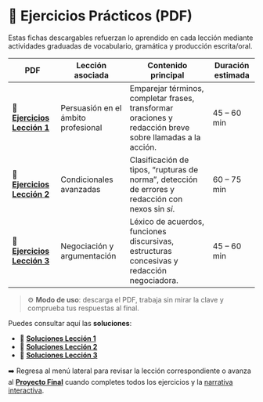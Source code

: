 # 📝 Ejercicios Prácticos (PDF)

Estas fichas descargables refuerzan lo aprendido en cada lección mediante actividades graduadas de vocabulario, gramática y producción escrita/oral.

| PDF | Lección asociada | Contenido principal | Duración estimada |
|-----|------------------|--------------------|-------------------|
| 📄 **[Ejercicios Lección 1](https://github.com/marina-anton/curso_espanol_C1/raw/main/Ejercicios/Ejercicios1.pdf)** | Persuasión en el ámbito profesional | Emparejar términos, completar frases, transformar oraciones y redacción breve sobre llamadas a la acción. | 45 – 60 min |
| 📄 **[Ejercicios Lección 2](https://github.com/marina-anton/curso_espanol_C1/raw/main/Ejercicios/Ejercicios2.pdf)** | Condicionales avanzadas | Clasificación de tipos, “rupturas de norma”, detección de errores y redacción con nexos sin *si*. | 60 – 75 min |
| 📄 **[Ejercicios Lección 3](https://github.com/marina-anton/curso_espanol_C1/blob/raw/Ejercicios/Ejercicios3.pdf)** | Negociación y argumentación | Léxico de acuerdos, funciones discursivas, estructuras concesivas y redacción negociadora. | 45 – 60 min |

> ⚙️ **Modo de uso**: descarga el PDF, trabaja sin mirar la clave y comprueba tus respuestas al final.

Puedes consultar aquí las **soluciones**:

- 📄 **[Soluciones Lección 1](https://github.com/marina-anton/curso_espanol_C1/raw/main/Ejercicios/Soluciones1.pdf)**
- 📄 **[Soluciones Lección 2](https://github.com/marina-anton/curso_espanol_C1/raw/main/Ejercicios/Soluciones2.pdf)**
- 📄 **[Soluciones Lección 3](https://github.com/marina-anton/curso_espanol_C1/raw/main/Ejercicios/Soluciones3.pdf)**

➡️ Regresa al menú lateral para revisar la lección correspondiente o avanza al **[Proyecto Final](/Lecciones/ProyectoFinal.md)** cuando completes todos los ejercicios y la [narrativa interactiva]().
